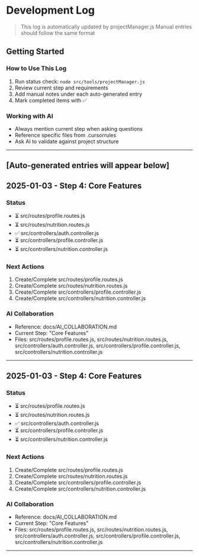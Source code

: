 # Development Log

> This log is automatically updated by projectManager.js
> Manual entries should follow the same format

## Getting Started

### How to Use This Log
1. Run status check: `node src/tools/projectManager.js`
2. Review current step and requirements
3. Add manual notes under each auto-generated entry
4. Mark completed items with ✅

### Working with AI
- Always mention current step when asking questions
- Reference specific files from .cursorrules
- Ask AI to validate against project structure

---

## [Auto-generated entries will appear below]


## 2025-01-03 - Step 4: Core Features

### Status
- ⏳ src/routes/profile.routes.js
- ⏳ src/routes/nutrition.routes.js
- ✅ src/controllers/auth.controller.js
- ⏳ src/controllers/profile.controller.js
- ⏳ src/controllers/nutrition.controller.js

### Next Actions
1. Create/Complete src/routes/profile.routes.js
1. Create/Complete src/routes/nutrition.routes.js
1. Create/Complete src/controllers/profile.controller.js
1. Create/Complete src/controllers/nutrition.controller.js

### AI Collaboration
- Reference: docs/AI_COLLABORATION.md
- Current Step: "Core Features"
- Files: src/routes/profile.routes.js, src/routes/nutrition.routes.js, src/controllers/auth.controller.js, src/controllers/profile.controller.js, src/controllers/nutrition.controller.js

---

## 2025-01-03 - Step 4: Core Features

### Status
- ⏳ src/routes/profile.routes.js
- ⏳ src/routes/nutrition.routes.js
- ✅ src/controllers/auth.controller.js
- ⏳ src/controllers/profile.controller.js
- ⏳ src/controllers/nutrition.controller.js

### Next Actions
1. Create/Complete src/routes/profile.routes.js
1. Create/Complete src/routes/nutrition.routes.js
1. Create/Complete src/controllers/profile.controller.js
1. Create/Complete src/controllers/nutrition.controller.js

### AI Collaboration
- Reference: docs/AI_COLLABORATION.md
- Current Step: "Core Features"
- Files: src/routes/profile.routes.js, src/routes/nutrition.routes.js, src/controllers/auth.controller.js, src/controllers/profile.controller.js, src/controllers/nutrition.controller.js

---
